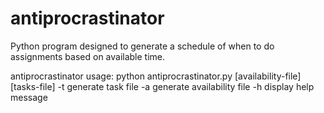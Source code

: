# antiprocrastinator
Python program designed to generate a schedule of when to do assignments based on available time.

antiprocrastinator usage:
python antiprocrastinator.py [availability-file] [tasks-file]
-t generate task file
-a generate availability file
-h display help message
